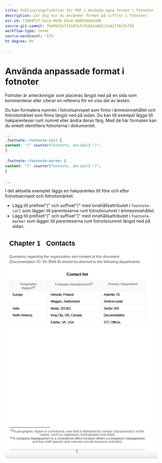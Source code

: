 ```yaml
---
title: Publiceringsfunktion för PDF | Använda egna format i fotnoter
description: Lär dig hur du använder format på siffror i fotnoter.
exl-id: f1068f2f-2ace-4bdb-b5a4-46b03d4e43d6
source-git-commit: 7b48633ef2418fa7c91842a8d2c2a4177017ef58
workflow-type: tm+mt
source-wordcount: '171'
ht-degree: 0%

---
```


# Använda anpassade format i fotnoter

Fotnoter är anteckningar som placeras längst ned på en sida som kommenterar eller citerar en referens för en viss del av texten.

Du kan formatera numren i fotnotsanropet som finns i ämnesinnehållet och fotnotsmärket som finns längst ned på sidan. Du kan till exempel lägga till hakparenteser runt numret eller ändra deras färg. Med de här formaten kan du enkelt identifiera fotnoterna i dokumentet.

```css
...
.footnote::footnote-call { 
content: "(" counter(footnote, decimal) ")"; 
} 

.footnote::footnote-marker { 
content: "(" counter(footnote, decimal) ")"; 
} 

...
```

I det aktuella exemplet läggs en hakparentes till före och efter fotnotsanropet och fotnotsmärket:

* Lägg till prefixet&quot;(&quot; och suffixet&quot;)&quot; med innehållsattributet i `footnote-call` som lägger till parenteserna runt fotnotsnumret i ämnesinnehållet.
* Lägg till prefixet&quot;(&quot; och suffixet&quot;)&quot; med innehållsattributet i `footnote-marker` som lägger till parenteserna runt fotnotsnumret längst ned på sidan.

<img src="./assets/pdf-output-footer-numbers.png" alt="Sidfot i utdata från PDF" width="500">
